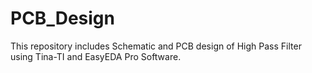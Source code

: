 # PCB_Design
This repository includes Schematic and PCB design of High Pass Filter using Tina-TI and EasyEDA Pro Software.
